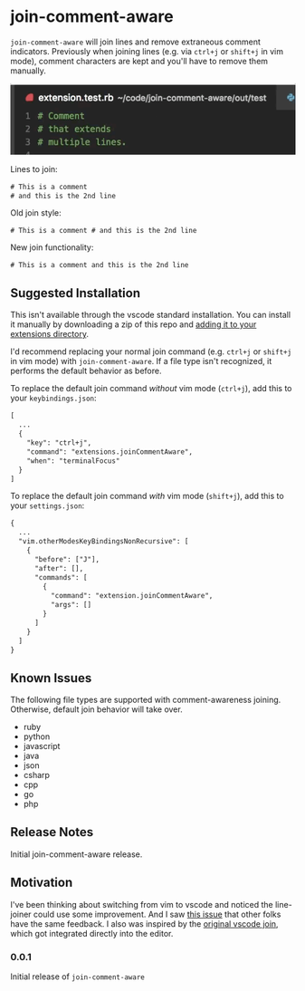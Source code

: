 # join-comment-aware

`join-comment-aware` will join lines and remove extraneous comment indicators. Previously when joining lines (e.g. via `ctrl+j` or `shift+j` in vim mode), comment characters are kept and you'll have to remove them manually.

![demo](Screenshots/demo.gif)

Lines to join:

```
# This is a comment
# and this is the 2nd line
```

Old join style: 

```
# This is a comment # and this is the 2nd line
```

New join functionality:

```
# This is a comment and this is the 2nd line
```

## Suggested Installation

This isn't available through the vscode standard installation. You can install it manually by downloading a zip of this repo and [adding it to your extensions directory](https://code.visualstudio.com/docs/extensions/example-hello-world#_installing-your-extension-locally).

I'd recommend replacing your normal join command (e.g. `ctrl+j` or `shift+j` in vim mode) with `join-comment-aware`. If a file type isn't recognized, it performs the default behavior as before.

To replace the default join command *without* vim mode (`ctrl+j`), add this to your `keybindings.json`:
```
[
  ...
  {
    "key": "ctrl+j",
    "command": "extensions.joinCommentAware",
    "when": "terminalFocus"
  }
]
```

To replace the default join command *with* vim mode (`shift+j`), add this to your `settings.json`:
```
{
  ...
  "vim.otherModesKeyBindingsNonRecursive": [
    {
      "before": ["J"],
      "after": [],
      "commands": [
        {
          "command": "extension.joinCommentAware",
          "args": []
        }
      ]
    }
  ]
}
```


## Known Issues

The following file types are supported with comment-awareness joining. Otherwise, default join behavior will take over.

- ruby
- python
- javascript
- java
- json
- csharp
- cpp
- go
- php

## Release Notes

Initial join-comment-aware release.

## Motivation

I've been thinking about switching from vim to vscode and noticed the line-joiner could use some improvement. And I saw [this issue](https://github.com/Microsoft/vscode/issues/17553) that other folks have the same feedback. I also was inspired by the [original vscode join](https://github.com/wmaurer/vscode-join-lines), which got integrated directly into the editor.

### 0.0.1

Initial release of `join-comment-aware`
